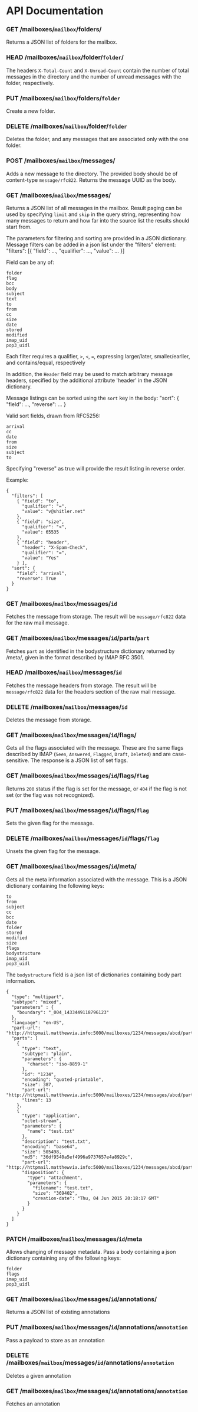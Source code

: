 
# API Documentation

### GET /mailboxes/`mailbox`/folders/

Returns a JSON list of folders for the mailbox.

### HEAD /mailboxes/`mailbox`/folder/`folder`/

The headers `X-Total-Count` and `X-Unread-Count` contain the number of total
messages in the directory and the number of unread messages with the
folder, respectively.

### PUT /mailboxes/`mailbox`/folders/`folder`

Create a new folder.

### DELETE /mailboxes/`mailbox`/folder/`folder`

Deletes the folder, and any messages that are associated only with the one
folder.

### POST /mailboxes/`mailbox`/messages/

Adds a new message to the directory.  The provided body should be of
content-type `message/rfc822`.  Returns the message UUID as the body.

### GET /mailboxes/`mailbox`/messages/

Returns a JSON list of all messages in the mailbox.  Result paging can
be used by specifying `limit` and `skip` in the query string,
representing how many messages to return and how far into the source
list the results should start from.

The parameters for filtering and sorting are provided in a JSON dictionary.
Message filters can be added in a json list under the "filters" element:
"filters": [{ "field": ...,
  "qualifier":  ...,
  "value": ...
}]

Field can be any of:
```
folder
flag
bcc
body
subject
text
to
from
cc
size 
date
stored
modified
imap_uid
pop3_uidl
```

Each filter requires a qualifier, `>`, `<`, `=`, expressing
larger/later, smaller/earlier, and contains/equal, respectively

In addition, the `Header` field may be used to match arbitrary
message headers, specified by the additional attribute 'header' in the
JSON dictionary.

Message listings can be sorted using the `sort` key in the body:
"sort": {
  "field": ...,
  "reverse": ...
}

Valid sort fields, drawn from RFC5256:
```
arrival
cc
date
from
size
subject
to
```

Specifying "reverse" as true will provide the result listing in reverse
order.

Example:
```
{
  "filters": [
    { "field": "to",
      "qualifier": "=",
      "value": "v@shitler.net"
    },
    { "field": "size",
      "qualifier": "<",
      "value": 65535
    },
    { "field": "header",
      "header": "X-Spam-Check",
      "qualifier": "=",
      "value": "Yes"
    } ],
  "sort": {
    "field": "arrival",
    "reverse": True
  }
}
```

### GET /mailboxes/`mailbox`/messages/`id`

Fetches the message from storage. The result will be `message/rfc822`
data for the raw mail message.

### GET /mailboxes/`mailbox`/messages/`id`/parts/`part`

Fetches `part` as identified in the bodystructure dictionary returned by /meta/,
given in the format described by IMAP RFC 3501.

### HEAD /mailboxes/`mailbox`/messages/`id`

Fetches the message headers from storage. The result will be `message/rfc822`
data for the headers section of the raw mail message.

### DELETE /mailboxes/`mailbox`/messages/`id`

Deletes the message from storage.

### GET /mailboxes/`mailbox`/messages/`id`/flags/

Gets all the flags associated with the message. These are the same flags
described by IMAP (`Seen`, `Answered`, `Flagged`, `Draft`, `Deleted`) and are
case-sensitive. The response is a JSON list of set flags.

### GET /mailboxes/`mailbox`/messages/`id`/flags/`flag`

Returns `200` status if the flag is set for the message, or `404` if the flag
is not set (or the flag was not recognized).

### PUT /mailboxes/`mailbox`/messages/`id`/flags/`flag`

Sets the given flag for the message.

### DELETE /mailboxes/`mailbox`/messages/`id`/flags/`flag`

Unsets the given flag for the message.

### GET /mailboxes/`mailbox`/messages/`id`/meta/

Gets all the meta information associated with the message. This is a JSON dictionary containing the following keys:
```
to
from
subject
cc
bcc
date
folder
stored
modified
size
flags
bodystructure
imap_uid
pop3_uidl
```

The `bodystructure` field is a json list of dictionaries containing body part information.
```
{ 
  "type": "multipart",
  "subtype": "mixed",
  "parameters" : {
    "boundary": "_004_1433449118796123"
  },
  "language": "en-US",
  "part-url": "http://httpmail.matthewvia.info:5000/mailboxes/1234/messages/abcd/parts/1",
  "parts": [
    {
      "type": "text",
      "subtype": "plain",
      "parameters": {
        "charset": "iso-8859-1"
      },
      "id": "1234",
      "encoding": "quoted-printable",
      "size": 387,
      "part-url": "http://httpmail.matthewvia.info:5000/mailboxes/1234/messages/abcd/parts/1.1",
      "lines": 13
    }, 
    {
      "type": "application",
      "octet-stream",
      "parameters": {
        "name": "test.txt"
      },
      "description": "test.txt",
      "encoding": "base64",
      "size": 505498,
      "md5": "36df9540a5ef4996a9737657e4a8929c",
      "part-url": "http://httpmail.matthewvia.info:5000/mailboxes/1234/messages/abcd/parts/1.2",
      "disposition": {
        "type": "attachment",
        "parameters": {
          "filename": "test.txt",
          "size": "369402",
          "creation-date": "Thu, 04 Jun 2015 20:18:17 GMT"
        }
      }
    }
  ]
}
```
      
### PATCH /mailboxes/`mailbox`/messages/`id`/meta

Allows changing of message metadata.  Pass a body containing a json dictionary
containing any of the following keys:
```
folder
flags
imap_uid
pop3_uidl
```

### GET /mailboxes/`mailbox`/messages/`id`/annotations/

Returns a JSON list of existing annotations

### PUT /mailboxes/`mailbox`/messages/`id`/annotations/`annotation`

Pass a payload to store as an annotation

### DELETE /mailboxes/`mailbox`/messages/`id`/annotations/`annotation`

Deletes a given annotation

### GET /mailboxes/`mailbox`/messages/`id`/annotations/`annotation`

Fetches an annotation

